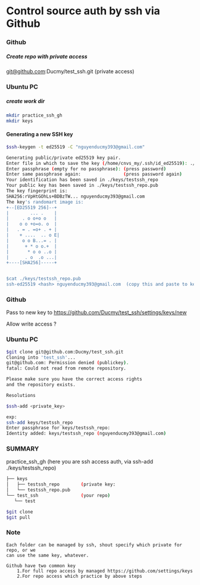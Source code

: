 # Control source auth by ssh via Github


### Github
##### Create repo with private access

git@github.com:Ducmy/test_ssh.git (private access)

### Ubuntu PC
##### create work dir
``` bash
mkdir practice_ssh_gh
mkdir keys
```

#### Generating a new SSH key
``` bash
$ssh-keygen -t ed25519 -C "nguyenducmy393@gmail.com"

Generating public/private ed25519 key pair.
Enter file in which to save the key (/home/cnvs_my/.ssh/id_ed25519): ./keys/testssh_repo
Enter passphrase (empty for no passphrase): (press password)
Enter same passphrase again: 				(press password again)
Your identification has been saved in ./keys/testssh_repo
Your public key has been saved in ./keys/testssh_repo.pub
The key fingerprint is:
SHA256:rVpHtGOhLs+BDBzTW... nguyenducmy393@gmail.com
The key's randomart image is:
+--[ED25519 256]--+
|        ... .    |
|     . o o+o o   |
|    o o +o=o. o  |
|   . = . =o+ . + |
|    + ....  .. o E|
|     o o B...= . |
|      + * o o.+  |
|       * o o ..o |
|      . o  .o ...|
+----[SHA256]-----+


$cat ./keys/testssh_repo.pub
ssh-ed25519 <hash> nguyenducmy393@gmail.com  (copy this and paste to key in github repo)
```
### Github
Pass to new key to https://github.com/Ducmy/test_ssh/settings/keys/new

Allow write access ? 


### Ubuntu PC
```bash
$git clone git@github.com:Ducmy/test_ssh.git
Cloning into 'test_ssh'...
git@github.com: Permission denied (publickey).
fatal: Could not read from remote repository.

Please make sure you have the correct access rights
and the repository exists.

Resolutions

$ssh-add <private_key>

exp:
ssh-add keys/testssh_repo
Enter passphrase for keys/testssh_repo: 
Identity added: keys/testssh_repo (nguyenducmy393@gmail.com)
```

### SUMMARY
practice_ssh_gh (here you are ssh access auth, via ssh-add ./keys/testssh_repo)
  
 ```bash
├── keys
│   ├── testssh_repo		(private key: 
│   └── testssh_repo.pub
└── test_ssh				(your repo)
    └── test
 
$git clone
$git pull
```
								
### Note
	Each folder can be managed by ssh, shout specify which private for repo, or we
	can use the same key, whatever.
	
	Github have two common key
		1.For full repo access by managed https://github.com/settings/keys
		2.For repo access which practice by above steps
